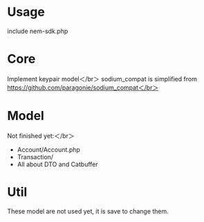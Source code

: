 # Usage

include nem-sdk.php


# Core

Implement keypair model＜/br＞
sodium_compat is simplified from https://github.com/paragonie/sodium_compat＜/br＞

# Model

Not finished yet:＜/br＞
- Account/Account.php
- Transaction/
- All about DTO and Catbuffer


# Util

These model are not used yet, it is save to change them.